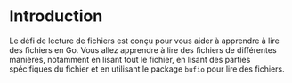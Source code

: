 # Introduction

Le défi de lecture de fichiers est conçu pour vous aider à apprendre à lire des fichiers en Go. Vous allez apprendre à lire des fichiers de différentes manières, notamment en lisant tout le fichier, en lisant des parties spécifiques du fichier et en utilisant le package `bufio` pour lire des fichiers.
